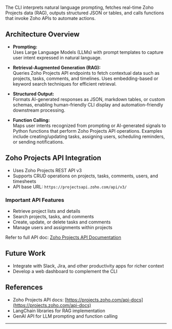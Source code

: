 
The CLI interprets natural language prompting, fetches real-time Zoho Projects data (RAG), outputs structured JSON or tables, and calls functions that invoke Zoho APIs to automate actions.

## Architecture Overview

- **Prompting:**  
Uses Large Language Models (LLMs) with prompt templates to capture user intent expressed in natural language.

- **Retrieval-Augmented Generation (RAG):**  
Queries Zoho Projects API endpoints to fetch contextual data such as projects, tasks, comments, and timelines. Uses embedding-based or keyword search techniques for efficient retrieval.

- **Structured Output:**  
Formats AI-generated responses as JSON, markdown tables, or custom schemas, enabling human-friendly CLI display and automation-friendly downstream processing.

- **Function Calling:**  
Maps user intents recognized from prompting or AI-generated signals to Python functions that perform Zoho Projects API operations. Examples include creating/updating tasks, assigning users, scheduling reminders, or sending notifications.

## Zoho Projects API Integration

- Uses Zoho Projects REST API v3  
- Supports CRUD operations on projects, tasks, comments, users, and timesheets  
- API base URL: `https://projectsapi.zoho.com/api/v3/`

### Important API Features

- Retrieve project lists and details  
- Search projects, tasks, and comments  
- Create, update, or delete tasks and comments  
- Manage users and assignments within projects  

Refer to full API doc: [Zoho Projects API Documentation](https://projects.zoho.com/api-docs)


## Future Work

- Integrate with Slack, Jira, and other productivity apps for richer context  
- Develop a web dashboard to complement the CLI


## References

- Zoho Projects API docs: [https://projects.zoho.com/api-docs](https://projects.zoho.com/api-docs)  
- LangChain libraries for RAG implementation  
- GenAI API for LLM prompting and function calling

---
